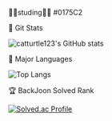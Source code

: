 👨‍🎓studing👨‍🎓
#0175C2

🌟 Git Stats

![catturtle123's GitHub stats](https://github-readme-stats.vercel.app/api?username=catturtle123&show_icons=true&theme=dark)

🌟 Major Languages

![Top Langs](https://github-readme-stats.vercel.app/api/top-langs/?username=catturtle123&layout=Demo&theme=dark) 

🏆 BackJoon Solved Rank

[![Solved.ac Profile](http://mazassumnida.wtf/api/generate_badge?boj=musoyou10)](https://solved.ac/musoyou10)


